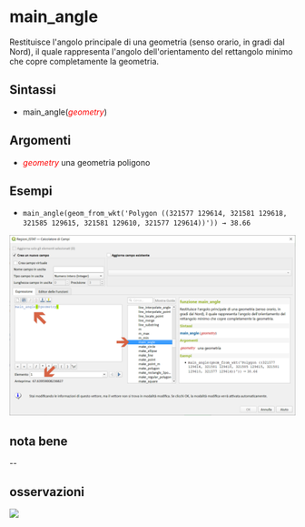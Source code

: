 # main_angle

Restituisce l'angolo principale di una geometria (senso orario, in gradi dal Nord), il quale rappresenta l'angolo dell'orientamento del rettangolo minimo che copre completamente la geometria.

## Sintassi

* main_angle(_<span style="color:red;">geometry</span>_)

## Argomenti

* _<span style="color:red;">geometry</span>_ una geometria poligono

## Esempi

* `main_angle(geom_from_wkt('Polygon ((321577 129614, 321581 129618, 321585 129615, 321581 129610, 321577 129614))')) → 38.66`

![](/img/geometria/main_angle/img_01.png)

## nota bene

--

## osservazioni

![](https://user-images.githubusercontent.com/1829991/87367553-aae7d680-c5be-11ea-923a-e81200f2b90c.gif)
